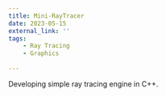 ```yaml
---
title: Mini-RayTracer
date: 2023-05-15
external_link: ''
tags:
    - Ray Tracing
    - Graphics
  
---
```


Developing simple ray tracing engine in C++.

<!--more-->
